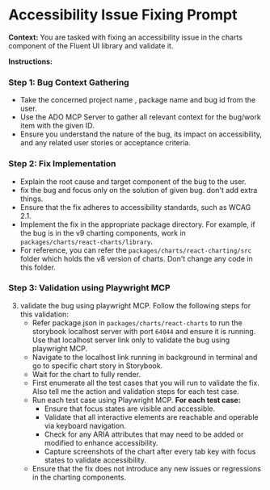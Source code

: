 # Accessibility Issue Fixing Prompt

**Context:**
You are tasked with fixing an accessibility issue in the charts component of the Fluent UI library and validate it.

**Instructions:**

### Step 1: Bug Context Gathering

- Take the concerned project name , package name and bug id from the user.
- Use the ADO MCP Server to gather all relevant context for the bug/work item with the given ID.
- Ensure you understand the nature of the bug, its impact on accessibility, and any related user stories or acceptance criteria.

### Step 2: Fix Implementation

- Explain the root cause and target component of the bug to the user.
- fix the bug and focus only on the solution of given bug. don't add extra things.
- Ensure that the fix adheres to accessibility standards, such as WCAG 2.1.
- Implement the fix in the appropriate package directory. For example, if the bug is in the v9 charting components, work in `packages/charts/react-charts/library`.
- For reference, you can refer the `packages/charts/react-charting/src` folder which holds the v8 version of charts. Don't change any code in this folder.

### Step 3: Validation using Playwright MCP

3. validate the bug using playwright MCP. Follow the following steps for this validation:
   - Refer package.json in `packages/charts/react-charts` to run the storybook localhost server with port `64044` and ensure it is running. Use that localhost server link only to validate the bug using playwright MCP.
   - Navigate to the localhost link running in background in terminal and go to specific chart story in Storybook.
   - Wait for the chart to fully render.
   - First enumerate all the test cases that you will run to validate the fix. Also tell me the action and validation steps for each test case.
   - Run each test case using Playwright MCP.
     **For each test case:**
     - Ensure that focus states are visible and accessible.
     - Validate that all interactive elements are reachable and operable via keyboard navigation.
     - Check for any ARIA attributes that may need to be added or modified to enhance accessibility.
     - Capture screenshots of the chart after every tab key with focus states to validate accessibility.
   - Ensure that the fix does not introduce any new issues or regressions in the charting components.
